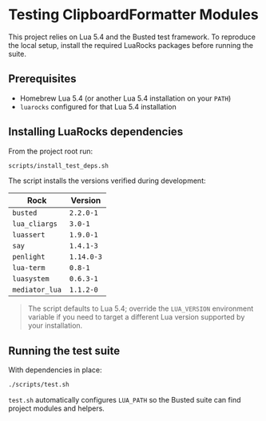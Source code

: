 # Testing ClipboardFormatter Modules

This project relies on Lua 5.4 and the Busted test framework. To reproduce the
local setup, install the required LuaRocks packages before running the suite.

## Prerequisites

- Homebrew Lua 5.4 (or another Lua 5.4 installation on your `PATH`)
- `luarocks` configured for that Lua 5.4 installation

## Installing LuaRocks dependencies

From the project root run:

```bash
scripts/install_test_deps.sh
```

The script installs the versions verified during development:

| Rock | Version |
| ---- | ------- |
| `busted` | `2.2.0-1` |
| `lua_cliargs` | `3.0-1` |
| `luassert` | `1.9.0-1` |
| `say` | `1.4.1-3` |
| `penlight` | `1.14.0-3` |
| `lua-term` | `0.8-1` |
| `luasystem` | `0.6.3-1` |
| `mediator_lua` | `1.1.2-0` |

> The script defaults to Lua 5.4; override the `LUA_VERSION` environment
> variable if you need to target a different Lua version supported by your
> installation.

## Running the test suite

With dependencies in place:

```bash
./scripts/test.sh
```

`test.sh` automatically configures `LUA_PATH` so the Busted suite can find
project modules and helpers.

